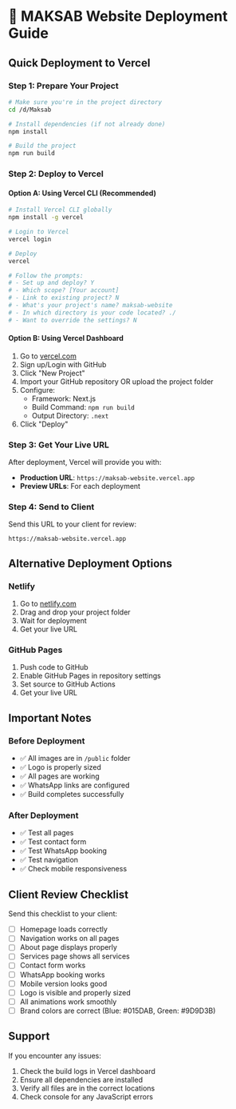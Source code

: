 # 🚀 MAKSAB Website Deployment Guide

## Quick Deployment to Vercel

### Step 1: Prepare Your Project
```bash
# Make sure you're in the project directory
cd /d/Maksab

# Install dependencies (if not already done)
npm install

# Build the project
npm run build
```

### Step 2: Deploy to Vercel

#### Option A: Using Vercel CLI (Recommended)
```bash
# Install Vercel CLI globally
npm install -g vercel

# Login to Vercel
vercel login

# Deploy
vercel

# Follow the prompts:
# - Set up and deploy? Y
# - Which scope? [Your account]
# - Link to existing project? N
# - What's your project's name? maksab-website
# - In which directory is your code located? ./
# - Want to override the settings? N
```

#### Option B: Using Vercel Dashboard
1. Go to [vercel.com](https://vercel.com)
2. Sign up/Login with GitHub
3. Click "New Project"
4. Import your GitHub repository OR upload the project folder
5. Configure:
   - Framework: Next.js
   - Build Command: `npm run build`
   - Output Directory: `.next`
6. Click "Deploy"

### Step 3: Get Your Live URL
After deployment, Vercel will provide you with:
- **Production URL**: `https://maksab-website.vercel.app`
- **Preview URLs**: For each deployment

### Step 4: Send to Client
Send this URL to your client for review:
```
https://maksab-website.vercel.app
```

## Alternative Deployment Options

### Netlify
1. Go to [netlify.com](https://netlify.com)
2. Drag and drop your project folder
3. Wait for deployment
4. Get your live URL

### GitHub Pages
1. Push code to GitHub
2. Enable GitHub Pages in repository settings
3. Set source to GitHub Actions
4. Get your live URL

## Important Notes

### Before Deployment
- ✅ All images are in `/public` folder
- ✅ Logo is properly sized
- ✅ All pages are working
- ✅ WhatsApp links are configured
- ✅ Build completes successfully

### After Deployment
- ✅ Test all pages
- ✅ Test contact form
- ✅ Test WhatsApp booking
- ✅ Test navigation
- ✅ Check mobile responsiveness

## Client Review Checklist

Send this checklist to your client:

- [ ] Homepage loads correctly
- [ ] Navigation works on all pages
- [ ] About page displays properly
- [ ] Services page shows all services
- [ ] Contact form works
- [ ] WhatsApp booking works
- [ ] Mobile version looks good
- [ ] Logo is visible and properly sized
- [ ] All animations work smoothly
- [ ] Brand colors are correct (Blue: #015DAB, Green: #9D9D3B)

## Support

If you encounter any issues:
1. Check the build logs in Vercel dashboard
2. Ensure all dependencies are installed
3. Verify all files are in the correct locations
4. Check console for any JavaScript errors 